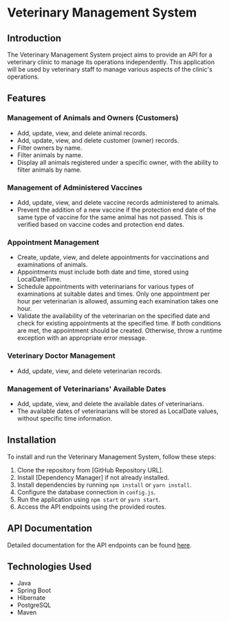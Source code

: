 # Veterinary Management System

## Introduction

The Veterinary Management System project aims to provide an API for a veterinary clinic to manage its operations independently. This application will be used by veterinary staff to manage various aspects of the clinic's operations.

## Features

### Management of Animals and Owners (Customers)

- Add, update, view, and delete animal records.
- Add, update, view, and delete customer (owner) records.
- Filter owners by name.
- Filter animals by name.
- Display all animals registered under a specific owner, with the ability to filter animals by name.

### Management of Administered Vaccines

- Add, update, view, and delete vaccine records administered to animals.
- Prevent the addition of a new vaccine if the protection end date of the same type of vaccine for the same animal has not passed. This is verified based on vaccine codes and protection end dates.

### Appointment Management

- Create, update, view, and delete appointments for vaccinations and examinations of animals.
- Appointments must include both date and time, stored using LocalDateTime.
- Schedule appointments with veterinarians for various types of examinations at suitable dates and times. Only one appointment per hour per veterinarian is allowed, assuming each examination takes one hour.
- Validate the availability of the veterinarian on the specified date and check for existing appointments at the specified time. If both conditions are met, the appointment should be created. Otherwise, throw a runtime exception with an appropriate error message.

### Veterinary Doctor Management

- Add, update, view, and delete veterinarian records.

### Management of Veterinarians' Available Dates

- Add, update, view, and delete the available dates of veterinarians.
- The available dates of veterinarians will be stored as LocalDate values, without specific time information.

## Installation

To install and run the Veterinary Management System, follow these steps:

1. Clone the repository from [GitHub Repository URL].
2. Install [Dependency Manager] if not already installed.
3. Install dependencies by running `npm install` or `yarn install`.
4. Configure the database connection in `config.js`.
5. Run the application using `npm start` or `yarn start`.
6. Access the API endpoints using the provided routes.

## API Documentation

Detailed documentation for the API endpoints can be found [here]().

## Technologies Used

- Java
- Spring Boot
- Hibernate
- PostgreSQL
- Maven
